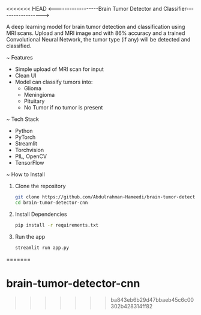 <<<<<<< HEAD
<------------------Brain Tumor Detector and Classifier------------------>

A deep learning model for brain tumor detection and classification using MRI scans. Upload and MRI image and with 86% accuracy and a trained Convolutional Neural Network, the tumor type (if any) will be detected and classified.


~ Features
- Simple upload of MRI scan for input
- Clean UI
- Model can classify tumors into:
    - Glioma 
    - Meningioma
    - Pituitary
    - No Tumor if no tumor is present

~ Tech Stack
- Python
- PyTorch
- Streamlit
- Torchvision
- PIL, OpenCV
- TensorFlow

~ How to Install
1. Clone the repository
    ```bash
    git clone https://github.com/Abdulrahman-Hameedi/brain-tumor-detector-cnn.git
    cd brain-tumor-detector-cnn

2. Install Dependencies
    ```bash
    pip install -r requirements.txt

3. Run the app
    ```bash
    streamlit run app.py
=======
# brain-tumor-detector-cnn
>>>>>>> ba843eb6b29d47bbaeb45c6c00302b428314ff82
